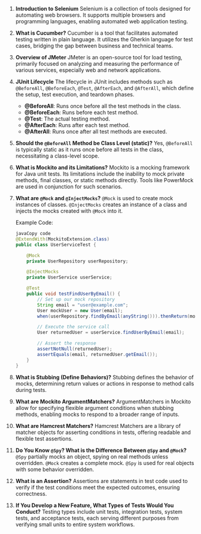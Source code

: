 1. **Introduction to Selenium** Selenium is a collection of tools designed for automating web browsers. It supports multiple browsers and programming languages, enabling automated web application testing.

2. **What is Cucumber?** Cucumber is a tool that facilitates automated testing written in plain language. It utilizes the Gherkin language for test cases, bridging the gap between business and technical teams.

3. **Overview of JMeter** JMeter is an open-source tool for load testing, primarily focused on analyzing and measuring the performance of various services, especially web and network applications.

4. **JUnit Lifecycle** The lifecycle in JUnit includes methods such as `@BeforeAll`, `@BeforeEach`, `@Test`, `@AfterEach`, and `@AfterAll`, which define the setup, test execution, and teardown phases.

   - **@BeforeAll**: Runs once before all the test methods in the class.
   - **@BeforeEach**: Runs before each test method.
   - **@Test**: The actual testing method.
   - **@AfterEach**: Runs after each test method.
   - **@AfterAll**: Runs once after all test methods are executed.

5. **Should the `@BeforeAll` Method be Class Level (static)?** Yes, `@BeforeAll` is typically static as it runs once before all tests in the class, necessitating a class-level scope.

6. **What is Mockito and its Limitations?** Mockito is a mocking framework for Java unit tests. Its limitations include the inability to mock private methods, final classes, or static methods directly. Tools like PowerMock are used in conjunction for such scenarios.

7. **What are `@Mock` and `@InjectMocks`?** `@Mock` is used to create mock instances of classes. `@InjectMocks` creates an instance of a class and injects the mocks created with `@Mock` into it.

   Example Code:

   ```java
   javaCopy code
   @ExtendWith(MockitoExtension.class)
   public class UserServiceTest {
   
       @Mock
       private UserRepository userRepository;
   
       @InjectMocks
       private UserService userService;
   
       @Test
       public void testFindUserByEmail() {
           // Set up our mock repository
           String email = "user@example.com";
           User mockUser = new User(email);
           when(userRepository.findByEmail(anyString())).thenReturn(mockUser);
   
           // Execute the service call
           User returnedUser = userService.findUserByEmail(email);
   
           // Assert the response
           assertNotNull(returnedUser);
           assertEquals(email, returnedUser.getEmail());
       }
   }
   ```

8. **What is Stubbing (Define Behaviors)?** Stubbing defines the behavior of mocks, determining return values or actions in response to method calls during tests.

9. **What are Mockito ArgumentMatchers?** ArgumentMatchers in Mockito allow for specifying flexible argument conditions when stubbing methods, enabling mocks to respond to a broader range of inputs.

10. **What are Hamcrest Matchers?** Hamcrest Matchers are a library of matcher objects for asserting conditions in tests, offering readable and flexible test assertions.

11. **Do You Know `@Spy`? What is the Difference Between `@Spy` and `@Mock`?** `@Spy` partially mocks an object, spying on real methods unless overridden. `@Mock` creates a complete mock. `@Spy` is used for real objects with some behavior overridden.

12. **What is an Assertion?** Assertions are statements in test code used to verify if the test conditions meet the expected outcomes, ensuring correctness.

13. **If You Develop a New Feature, What Types of Tests Would You Conduct?** Testing types include unit tests, integration tests, system tests, and acceptance tests, each serving different purposes from verifying small units to entire system workflows.